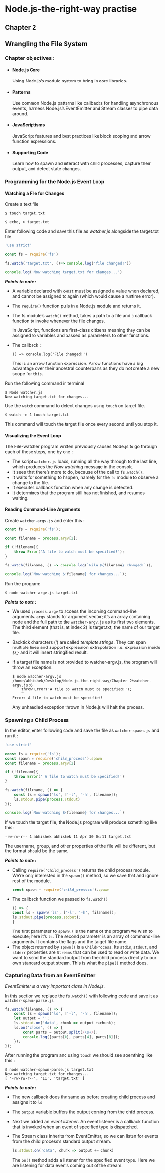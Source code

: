 # Node.js-the-right-way practise
## Chapter 2 
## Wrangling the File System

### Chapter objectives :
* #### Node.js Core
    Using Node.js’s module system to bring in core libraries.
* #### Patterns
    Use common Node.js patterns like callbacks for handling asynchronous events, harness Node.js’s EventEmitter and Stream classes to pipe data around.
* #### JavaScriptisms
    JavaScript features and best practices like block scoping and arrow function expressions.
* #### Supporting Code
    Learn how to spawn and interact with child processes, capture their output, and detect state changes.

### Programming for the Node.js Event Loop

#### Watching a File for Changes

Create a text file

``` Unix
$ touch target.txt

$ echo, > target.txt
```

Enter following code and save this file as *watcher.js* alongside the target.txt file.

```Javascript
'use strict'

const fs = require('fs')

fs.watch('target.txt', ()=> console.log('file changed!'));

console.log('Now watching target.txt for changes...')
```
***Points to note :***
* A variable declared with ```const``` must be assigned a value when
declared, and cannot be assigned to again (which would cause a runtime
error).

* The ```require()``` function pulls in a Node.js module and returns it.

* The fs module’s ```watch()``` method, takes a path to a file and a callback function to invoke whenever the file changes.

    In JavaScript, functions are first-class citizens meaning they can be assigned to variables and passed as parameters to other functions.

* The callback :

    ```() => console.log('File changed!')```
    
    This is an arrow function expression. Arrow functions have a big advantage over their ancestral counterparts as they do not create a new scope for ```this```.

Run the following command in terminal
``` Unix
$ Node watcher.js
Now watching target.txt for changes...
```
Use the ```watch``` command to detect changes using ```touch``` on target file.
``` Unix
$ watch -n 1 touch target.txt
```
This command will touch the target file once every second until you stop it.
#### Visualizing the Event Loop

The File-watcher program written previously causes Node.js to go
through each of these steps, one by one :

* The script ```watcher.js``` loads, running all the way through to the last line, which produces the *Now watching* message in the console.
* It sees that there’s more to do, because of the call to ```fs.watch()```.
* It waits for something to happen, namely for the ```fs``` module to observe a change to the file.
* It executes callback function when any change is detected.
* It determines that the program still has not finished, and resumes waiting.
#### Reading Command-Line Arguments
Create ```watcher-argv.js``` and enter this :
```Javascript
const fs = require('fs');

const filename = process.argv[2];

if (!filename){
	throw Error('A file to watch must be specified!');
}

fs.watch(filename, () => console.log(`File ${filename} changed!`));

console.log(`Now watching ${filename} for changes...`);
```
Run the program:
``` Unix
$ node watcher-argv.js target.txt
```
***Points to note :***

* We used ```process.argv``` to access the incoming command-line arguments.
```argv``` stands for argument vector; it’s an array containing node and the full path
to the ```watcher-argv.js``` as its first two elements. The third element (that is, at
index 2) is target.txt, the name of our target file. 
* Backtick characters (‘) are called *template strings*. They can span multiple lines and support expression extrapolation i.e. expression inside ```${}``` and it will insert stringified result.
* If a target file name is not provided to watcher-argv.js, the program will throw
an exception.

    ``` Unix
    $ node watcher-argv.js
    /home/abhishek/Desktop/Node.js-the-right-way/Chapter 2/watcher-argv.js:6
        throw Error('A file to watch must be specified!');
        ^
    Error: A file to watch must be specified!
    ```
    Any unhandled exception thrown in Node.js will halt the process.

### Spawning a Child Process
In the editor, enter following code and save the file as ```watcher-spawn.js``` and run it :
``` Javascript
'use strict'

const fs = require('fs');
const spawn = require('child_process').spawn
const filename = process.argv[2]

if (!filename){
	throw Error(' A file to watch must be specified!')
}

fs.watch(filename, () => {
	const ls = spawn('ls', ['-l', '-h', filename]);
	ls.stdout.pipe(process.stdout)
});

console.log(`Now watching ${filename} for changes...`)
```
If we touch the target file, the Node.js program will produce something like this:

```Unix
-rw-rw-r-- 1 abhishek abhishek 11 Apr 30 04:11 target.txt
```
The username, group, and other properties of the file will be different, but
the format should be the same.

***Points to note :***
* Calling
    ```require('child_process')``` returns the child process module. We’re only interested in the ```spawn()``` method, so we save that and ignore rest of the module.
    ```Javascript
    const spawn = require('child_process').spawn
    ```
* The callback function we passed to ```fs.watch()``` 
    ```Javascript
    () => {
    const ls = spawn('ls', ['-l', '-h', filename]);
    ls.stdout.pipe(process.stdout);
    }
    ```
    The first parameter to ```spawn()``` is the name of the program we wish to execute; here it’s ```ls```. The second parameter is an array of command-line arguments. It contains the flags and the target file name.
* The object returned by ```spawn()``` is a ```ChildProcess```. Its ```stdin```, ```stdout```, and ```stderr``` properties are ```Streams``` that can be used to read or write data. We want to send the standard output from the child process directly to our own standard output stream.
This is what the ```pipe()``` method does.

### Capturing Data from an EventEmitter
*EventEmitter is a very important class in Node.js.*

In this section we replace the ```fs.watch()``` with following code and save it as ```watcher-spawn-parse.js```

``` Javascript
fs.watch(filename, () => {
	const ls = spawn('ls', ['-l', '-h', filename]);
	let output = '';
	ls.stdout.on('data', chunk => output +=chunk);
	ls.on('close', () => {
		const parts = output.split(/\s+/);
		console.log([parts[0], parts[4], parts[8]]);
	});
});
```
After running the program and using ```touch``` we should see soemthing like this :
```Unix
$ node watcher-spawn-parse.js target.txt
Now watching target.txt for changes...
[ '-rw-rw-r--', '11', 'target.txt' ]
```
***Points to note :***
* The new callback does the same as before creating child process and assigns it to ```ls```
* The ```output``` variable buffers the output coming from the child process.
* Next we added an *event listener*. An event listener is a callback function that is invoked when an event of specified type is dispatched.
* The Stream class
inherits from EventEmitter, so we can listen for events from the child process’s standard output stream.

    ```Javascript
    ls.stdout.on('data', chunk => output += chunk)
    ```
    The ```on()``` method adds a listener for the specified event type. Here we are listening for data events  coming out of the stream.
    
